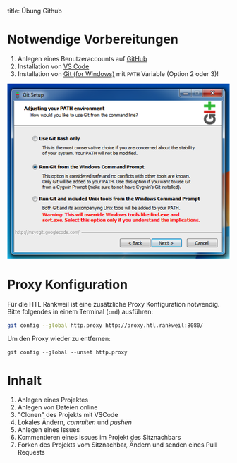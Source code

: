 title: Übung Github

# Notwendige Vorbereitungen
1. Anlegen eines Benutzeraccounts auf [GitHub](http://github.com)
2. Installation von [VS Code](https://code.visualstudio.com/)
3. Installation von [Git (for Windows)](https://gitforwindows.org/) mit `PATH` Variable (Option 2 oder 3)!

![Git Installation](git_installer.png)

# Proxy Konfiguration
Für die HTL Rankweil ist eine zusätzliche Proxy Konfiguration notwendig. Bitte folgendes in einem Terminal (`cmd`) ausführen:

```bash
git config --global http.proxy http://proxy.htl.rankweil:8080/
```

Um den Proxy wieder zu entfernen:

```
git config --global --unset http.proxy
```

# Inhalt
1. Anlegen eines Projektes
2. Anlegen von Dateien online
3. "Clonen" des Projekts mit VSCode
4. Lokales Ändern, *commiten* und *pushen*
5. Anlegen eines Issues
6. Kommentieren eines Issues im Projekt des Sitznachbars
7. Forken des Projekts vom Sitznachbar, Ändern und senden eines Pull Requests
